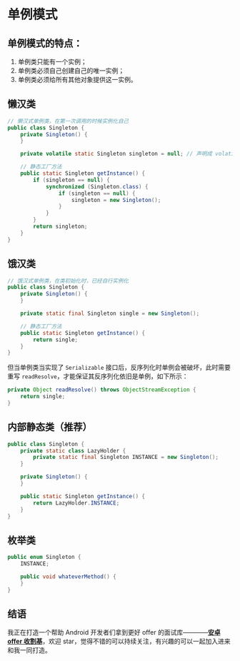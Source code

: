 # 单例模式

## 单例模式的特点：

1. 单例类只能有一个实例；
2. 单例类必须自己创建自己的唯一实例；
3. 单例类必须给所有其他对象提供这一实例。


## 懒汉类

```java
// 懒汉式单例类，在第一次调用的时候实例化自己
public class Singleton {
    private Singleton() {
    }

    private volatile static Singleton singleton = null; // 声明成 volatile

    // 静态工厂方法
    public static Singleton getInstance() {
        if (singleton == null) {
            synchronized (Singleton.class) {
                if (singleton == null) {
                    singleton = new Singleton();
                }
            }
        }
        return singleton;
    }
}
```


## 饿汉类

``` java
// 饿汉式单例类，在类初始化时，已经自行实例化
public class Singleton {
    private Singleton() {
    }

    private static final Singleton single = new Singleton();

    // 静态工厂方法
    public static Singleton getInstance() {
        return single;
    }
}
```

但当单例类当实现了 `Serializable` 接口后，反序列化时单例会被破坏，此时需要重写 `readResolve`，才能保证其反序列化依旧是单例，如下所示：

``` java
private Object readResolve() throws ObjectStreamException {
    return single;
}  
```


## 内部静态类（推荐）

```java
public class Singleton {
    private static class LazyHolder {
        private static final Singleton INSTANCE = new Singleton();
    }

    private Singleton() {
    }

    public static Singleton getInstance() {
        return LazyHolder.INSTANCE;
    }
}
```


## 枚举类

``` java
public enum Singleton {
    INSTANCE;

    public void whateverMethod() {
    }
}
```


## 结语

我正在打造一个帮助 Android 开发者们拿到更好 offer 的面试库————**[安卓 offer 收割基](https://github.com/Blankj/AndroidOfferKiller)**，欢迎 star，觉得不错的可以持续关注，有兴趣的可以一起加入进来和我一同打造。